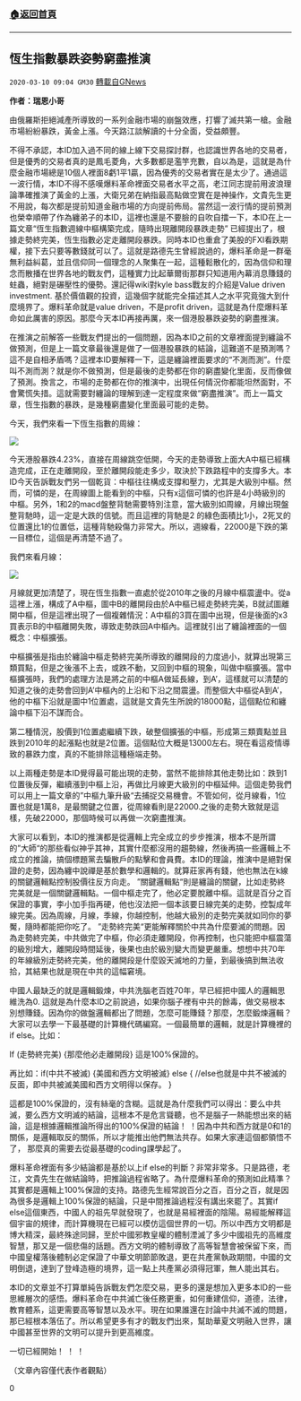 ###  [:house:返回首頁](https://github.com/ourhimalayas/txt)
---

## 恆生指數暴跌姿勢窮盡推演
`2020-03-10 09:04 GM30` [轉載自GNews](https://gnews.org/zh-hant/137047/)

**作者：瑞恩小哥**

由俄羅斯拒絕減產所導致的一系列金融市場的崩盤效應，打響了滅共第一槍。金融市場紛紛暴跌，黃金上漲。今天路江談解讀的十分全面，受益頗豐。

不得不承認，本ID加入過不同的線上線下交易探討群，也認識世界各地的交易者，但是優秀的交易者真的是鳳毛菱角，大多數都是濫竽充數，自以為是，這就是為什麼金融市場總是10個人裡面8虧1平1贏，因為優秀的交易者實在是太少了。通過這一波行情，本ID不得不感嘆爆料革命裡面交易者水平之高，老江同志提前用波浪理論準確推演了黃金的上漲，大衛兄弟在納指最高點做空實在是神操作，文貴先生更不用說，每次都是提前知道金融市場的方向提前佈局。當然這一波行情的提前預測也榮幸順帶了作為纏弟子的本ID，這裡也還是不要臉的自吹自擂一下，本ID在上一篇文章“恆生指數週線中樞構築完成，隨時出現離開段暴跌走勢” 已經提出了，根據走勢終完美，恆生指數必定走離開段暴跌。同時本ID也重倉了美股的FXI看跌期權，接下去只要等數錢就可以了。這就是路德先生曾經說過的，爆料革命是一群毫無利益糾葛，並且信仰同一個理念的人聚集在一起，這種鬆散化的，因為信仰和理念而散播在世界各地的戰友們，這種實力比起華爾街那群只知道用內幕消息賺錢的蛀蟲，絕對是碾壓性的優勢。還記得wiki對kyle bass戰友的介紹是Value driven investment. 基於價值觀的投資，這幾個字就能完全描述其人之水平究竟強大到什麼境界了。爆料革命就是value driven，不是profit driven，這就是為什麼爆料革命如此厲害的原因。那麼今天本ID再接再厲，來一個港股暴跌姿勢的窮盡推演。

在推演之前解答一些戰友們提出的一個問題，因為本ID之前的文章裡面提到纏論不做預測，但是上一篇文章最後還是做了一個港股暴跌的結論，這難道不是預測嗎？這不是自相矛盾嗎？這裡本ID要解釋一下，這是纏論裡面要求的“不測而測”。什麼叫不測而測？就是你不做預測，但是最後的走勢都在你的窮盡變化里面，反而像做了預測。換言之，市場的走勢都在你的推演中，出現任何情況你都能坦然面對，不會驚慌失措。這就需要對纏論的理解到達一定程度來做“窮盡推演”。而上一篇文章，恆生指數的暴跌，是幾種窮盡變化里面最可能的走勢。

今天，我們來看一下恆生指數的周線：

![](https://s3-ap-northeast-1.amazonaws.com/news.guo.offload.media/wp-content/uploads/2020/03/10053109/1-48.png)

今天港股暴跌4.23%，直接在周線跳空低開，今天的走勢導致上面大A中樞已經構造完成，正在走離開段，至於離開段能走多少，取決於下跌路程中的支撐多大。本ID今天告訴戰友們另一個乾貨：中樞往往構成支撐和壓力，尤其是大級別中樞。然而，可憐的是，在周線圖上能看到的中樞，只有x這個可憐的也許是4小時級別的中樞。另外，1和2的macd盤整背馳需要特別注意，當大級別如周線，月線出現盤整背馳時，這一定是大跌的信號。而且這裡的背馳是2 的綠色面積比1小，2死叉的位置還比1的位置低，這種背馳殺傷力非常大。所以，週線看，22000是下跌的第一目標位，這個是再清楚不過了。

我們來看月線：

![](https://s3-ap-northeast-1.amazonaws.com/news.guo.offload.media/wp-content/uploads/2020/03/10053229/2-19.png)

月線就更加清楚了，現在恆生指數一直處於從2010年之後的月線中樞震盪中。從a這裡上漲，構成了A中樞，圖中B的離開段由於A中樞已經走勢終完美，B就試圖離開中樞，但是這裡出現了一個複雜情況：A中樞的3買在圖中出現，但是後面的x3買表示B的中樞離開失敗，導致走勢跌回A中樞內。這裡就引出了纏論裡面的一個概念：中樞擴張。

中樞擴張是指由於纏論中樞走勢終完美所導致的離開段的力度過小，就算出現第三類買點，但是之後漲不上去，或跌不動，又回到中樞的現象，叫做中樞擴張。當中樞擴張時，我們的處理方法是將之前的中樞A做延長線，到A’，這樣就可以清楚的知道之後的走勢會回到A’中樞內的上沿和下沿之間震盪。而整個大中樞從A到A’，他的中樞下沿就是圖中1位置處，這就是文貴先生所說的18000點，這個點位和纏論中樞下沿不謀而合。

第二種情況，股價到1位置處繼續下跌，破整個擴張的中樞，形成第三類賣點並且跌到2010年的起漲點也就是2位置。這個點位大概是13000左右。現在看這疫情導致的暴跌力度，真的不能排除這種極端走勢。

以上兩種走勢是本ID覺得最可能出現的走勢，當然不能排除其他走勢比如：跌到1位置後反彈，繼續漲到中樞上沿，再做比月線更大級別的中樞延伸。這個走勢我們可以用上一篇文章的”中樞九筆升級“去捕捉交易機會。不管如何，從月線看，1位置也就是1萬8，是最關鍵之位置，從周線看則是22000.之後的走勢大致就是這樣，先破22000，那個時候可以再做一次窮盡推演。

大家可以看到，本ID的推演都是從邏輯上完全成立的步步推演，根本不是所謂的”大師“的那些看似神乎其神，其實什麼都沒用的趨勢線，然後再搞一些邏輯上不成立的推論，搞個標題黨去騙散戶的點擊和會員費。本ID的理論，推演中是絕對保證的走勢，因為纏中說禪是基於數學和邏輯的。就算莊家再有錢，他也無法在k線的關鍵邏輯點控制股價往反方向走。 ”關鍵邏輯點“則是纏論的關鍵，比如走勢終完美就是一個關鍵邏輯點。一個中樞走完了，他必定要脫離中樞。這就是百分之百保證的事實，李小加手指再硬，他也沒法把一個本該要日線完美的走勢，控製成年線完美。因為周線，月線，季線，你越控制，他越大級別的走勢完美就如同你的夢魘，隨時都能把你吃了。 ”走勢終完美“更能解釋關於中共為什麼要滅的問題。因為走勢終完美，中共做完了中樞，你必須走離開段，你再控制，也只能把中樞震蕩的級別增大，離開段時間延後，後果也由於級別變大而變更嚴重。想想中共70年的年線級別走勢終完美，他的離開段是什麼毀天滅地的力量，到最後搞到無法收拾，其結果也就是現在中共的這幅窘境。

中國人最缺乏的就是邏輯鍛煉，中共洗腦老百姓70年，早已經把中國人的邏輯思維洗為0. 這就是為什麼本ID之前說過，如果你腦子裡有中共的餘毒，做交易根本別想賺錢。因為你的做盤邏輯都出了問題，怎麼可能賺錢？那麼，怎麼鍛煉邏輯？大家可以去學一下最基礎的計算機代碼編寫。一個最簡單的邏輯，就是計算機裡的if else。比如：

If (走勢終完美) {那麼他必走離開段} 這是100%保證的。

再比如：if(中共不被滅) {美國和西方文明被滅} else { //else也就是中共不被滅的反面，即中共被滅美國和西方文明得以保存。 }

這都是100%保證的，沒有絲毫的含糊。這就是為什麼我們可以得出：要么中共滅，要么西方文明滅的結論，這根本不是危言聳聽，也不是腦子一熱能想出來的結論，這是根據邏輯推論所得出的100%保證的結論！ ！因為中共和西方就是0和1的關係，是邏輯取反的關係，所以才能推出他們無法共存。如果大家連這個都領悟不了， 那麼真的需要去從最基礎的coding課學起了。

爆料革命裡面有多少結論都是基於以上if else的判斷？非常非常多。只是路德，老江，文貴先生在做結論時，把推論過程省略了。為什麼爆料革命的預測如此精準？其實都是邏輯上100%保證的支持。路德先生經常說百分之百，百分之百，就是因為很多是邏輯上100%保證的結論，只是中間推論過程沒有講出來罷了。其實if else這個東西，中國人的祖先早就發現了，也就是易經裡面的陰陽。易經能解釋這個宇宙的規律，而計算機現在已經可以模仿這個世界的一切。所以中西方文明都是博大精深，最終殊途同歸，至於中國邪教皇權的體制湮滅了多少中國祖先的高維度智慧，那又是一個悲傷的話題。西方文明的體制導致了高等智慧會被保留下來，而中國皇權落後體制必定保證了中華文明節節敗退，更在共產黨執政期間，中國的文明倒退，達到了登峰造極的境界，這一點上共產黨必須得冠軍，無人能出其右。

本ID的文章並不打算單純告訴戰友們怎麼交易，更多的還是想加入更多本ID的一些思維層次的感悟。爆料革命在中共滅亡後任務更重，如何重建信仰，道德，法律，教育體系，這更需要高等智慧以及水平。現在如果誰還在討論中共滅不滅的問題，那已經根本落伍了。所以希望更多有才的戰友們出來，幫助華夏文明融入世界，讓中國甚至世界的文明可以提升到更高維度。

一切已經開始！ ！ ！

（文章內容僅代表作者觀點）

0
